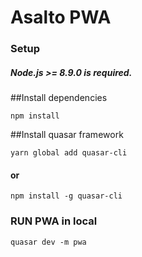 # Asalto PWA

### Setup
##### Node.js >= 8.9.0 is required.

##Install dependencies

`npm install`

##Install quasar framework

`yarn global add quasar-cli`

#### or

`npm install -g quasar-cli`

### RUN PWA in local

`quasar dev -m pwa`
